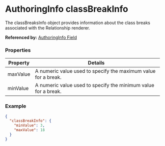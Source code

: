 # AuthoringInfo classBreakInfo

The classBreaksInfo object provides information about the class breaks associated with the Relationship renderer.

**Referenced by:** [AuthoringInfo Field](field_authoringInfo.md)

### Properties

| Property | Details
| --- | ---
| maxValue | A numeric value used to specify the maximum value for a break.
| minValue | A numeric value used to specify the minimum value for a break.


### Example

```json
{
  "classBreakInfo": {
    "minValue": 3,
    "maxValue": 18
  }
}
```


